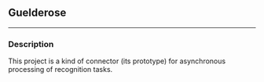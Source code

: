 ## Guelderose

---

### Description

This project is a kind of connector (its prototype) for asynchronous processing of recognition tasks.